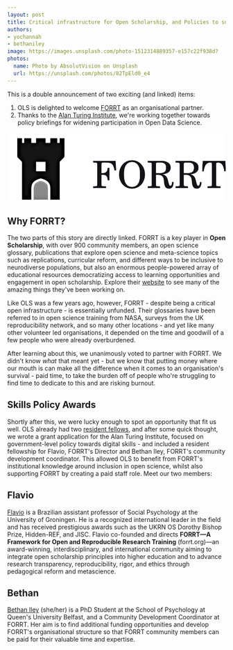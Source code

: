 ```yaml
---
layout: post
title: Critical infrastructure for Open Scholarship, and Policies to support wider participation in open data science
authors:
- yochannah
- bethaniley
image: https://images.unsplash.com/photo-1512314889357-e157c22f938d?
photos:
  name: Photo by AbsolutVision on Unsplash
  url: https://unsplash.com/photos/82TpEld0_e4
---
```



This is a double announcement of two exciting (and linked) items: 

1. OLS is delighted to welcome [FORRT](https://forrt.org/) as an organisational partner. 
2. Thanks to the [Alan Turing Institute](https://www.turing.ac.uk/), we're working together towards policy briefings for widening participation in Open Data Science. 

![A black and white logo of FORRT. The image comprises of a black fort/castle, with the word "FORRT" written in black letters next to it.](/images/2023-08-23-FORRT-logo.svg)

## Why FORRT?
The two parts of this story are directly linked. FORRT is a key player in **Open Scholarship**, with over 900 community members, an open science glossary, publications that explore open science and meta-science topics such as replications, curricular reform, and different ways to be inclusive to neurodiverse populations, but also an enormous people-powered array of educational resources democratizing access to learning opportunities and engagement in open scholarship. Explore their [website](www.forrt.org) to see many of the amazing things they've been working on.

Like OLS was a few years ago, however, FORRT - despite being a critical open infrastructure - is essentially unfunded. Their glossaries have been referred to in open science training from NASA, surveys from the UK reproducibility network, and so many other locations - and yet like many other volunteer led organisations, it depended on the time and goodwill of a few people who were already overburdened. 

After learning about this, we unanimously voted to partner with FORRT. We didn't know _what_ that meant yet - but we know that putting money where our mouth is can make all the difference when it comes to an organisation's survival - paid time, to take the burden off of people who're struggling to find time to dedicate to this and are risking burnout. 

## Skills Policy Awards

Shortly after this, we were lucky enough to spot an opportunity that fit us well. OLS already had two [resident fellows](https://openlifesci.org/posts/2022/12/14/OLS-Fellowships/), and after some quick thought, we wrote a grant application for the Alan Turing Institute, focused on government-level policy towards digital skills - and included a resident fellowship for Flavio, FORRT's Director and Bethan Iley, FORRT's community development coordinator. This allowed OLS to benefit from FORRT's institutional knowledge around inclusion in open science, whilst also supporting FORRT by creating a paid staff role. Meet our two members: 

## Flavio

[Flavio](https://github.com/flavioazevedo) is a Brazilian assistant professor of Social Psychology at the University of Groningen. He is a recognized international leader in the field and has received prestigious awards such as the UKRN OS Dorothy Bishop Prize, Hidden-REF, and JISC. Flavio co-founded and directs **FORRT—A Framework for Open and Reproducible Research Training** (forrt.org)—an award-winning, interdisciplinary, and international community aiming to integrate open scholarship principles into higher education and to advance research transparency, reproducibility, rigor, and ethics through pedagogical reform and metascience.

## Bethan 

[Bethan Iley](https://github.com/bethaniley) (she/her) is a PhD Student at the School of Psychology at Queen's University Belfast, and a Community Development Coordinator at FORRT. Her aim is to find additional funding opportunities and develop FORRT's organisational structure so that FORRT community members can be paid for their valuable time and expertise.

